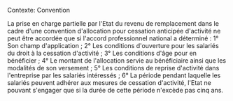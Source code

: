 Contexte: Convention

La prise en charge partielle par l'Etat du revenu de remplacement dans le cadre d'une convention d'allocation pour cessation anticipée d'activité ne peut être accordée que si l'accord professionnel national a déterminé : 1° Son champ d'application ; 2° Les conditions d'ouverture pour les salariés du droit à la cessation d'activité ; 3° Les conditions d'âge pour en bénéficier ; 4° Le montant de l'allocation servie au bénéficiaire ainsi que les modalités de son versement ; 5° Les conditions de reprise d'activité dans l'entreprise par les salariés intéressés ; 6° La période pendant laquelle les salariés peuvent adhérer aux mesures de cessation d'activité, l'Etat ne pouvant s'engager que si la durée de cette période n'excède pas cinq ans.